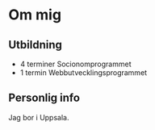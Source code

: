 # Om mig 

## Utbildning

* 4 terminer Socionomprogrammet
* 1 termin Webbutvecklingsprogrammet

## Personlig info

Jag bor i Uppsala.



<!--
**ninmat/ninmat** is a ✨ _special_ ✨ repository because its `README.md` (this file) appears on your GitHub profile.

Here are some ideas to get you started:

- 🔭 I’m currently working on ...
- 🌱 I’m currently learning ...
- 👯 I’m looking to collaborate on ...
- 🤔 I’m looking for help with ...
- 💬 Ask me about ...
- 📫 How to reach me: ...
- 😄 Pronouns: ...
- ⚡ Fun fact: ...
-->
